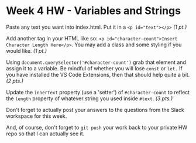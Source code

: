 # Week 4 HW - Variables and Strings

Paste any text you want into index.html. Put it in a `<p id="text"></p>` _(1 pt.)_

Add another tag in your HTML like so: `<p id="character-count">Insert Character Length Here</p>`. You may add a class and some styling if you would like. _(1 pt.)_

Using `document.querySelector('#character-count')` grab that element and assign it to a variable. Be mindful of whether you will lose `const` or `let.` If you have installed the VS Code Extensions, then that should help quite a bit. _(2 pts.)_

Update the `innerText` property (use a 'setter') of `#character-count` to reflect the `length` property of whatever string you used inside `#text`. _(3 pts.)_

Don't forget to actually post your answers to the questions from the Slack workspace for this week.

And, of course, don't forget to `git push` your work back to your private HW repo so that I can actually see it.
